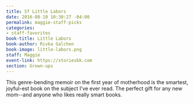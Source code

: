 ```yaml
---
title: Sf Little Labors
date: 2016-08-10 10:30:27 -04:00
permalink: maggie-staff-picks
categories:
- staff-favorites
book-title: Little Labors
book-author: Rivka Galchen
book-image: little-labors.png
staff: Maggie
event-link: https://storiesbk.com
section: Grown-ups
---
```


This genre-bending memoir on the first year of motherhood is the smartest, joyful-est book on the subject I’ve ever read. The perfect gift for any new mom--and anyone who likes really smart books.
